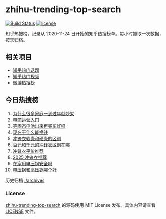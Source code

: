 # zhihu-trending-top-search

[![Build Status](https://github.com/justjavac/zhihu-trending-top-search/workflows/ci/badge.svg?branch=main)](https://github.com/justjavac/zhihu-trending-top-search/actions)
[![license](https://img.shields.io/github/license/justjavac/zhihu-trending-top-search)](https://github.com/justjavac/zhihu-trending-top-search/blob/main/LICENSE)

知乎热搜榜，记录从 2020-11-24 日开始的知乎热搜榜单。每小时抓取一次数据，按天[归档](./archives)。

## 相关项目

- [知乎热门话题](https://github.com/justjavac/zhihu-trending-hot-questions)
- [知乎热门视频](https://github.com/justjavac/zhihu-trending-hot-video)
- [微博热搜榜](https://github.com/justjavac/weibo-trending-hot-search)

## 今日热搜榜

<!-- BEGIN -->
<!-- 最后更新时间 Thu Jan 30 2025 06:08:57 GMT+0800 (China Standard Time) -->

1. [为什么很多家庭一到过年就吵架](https://www.zhihu.com/search?q=%E4%B8%BA%E4%BB%80%E4%B9%88%E5%BE%88%E5%A4%9A%E5%AE%B6%E5%BA%AD%E4%B8%80%E5%88%B0%E8%BF%87%E5%B9%B4%E5%B0%B1%E5%90%B5%E6%9E%B6)
1. [电商运营入门](https://www.zhihu.com/search?q=%E7%94%B5%E5%95%86%E8%BF%90%E8%90%A5%E5%85%A5%E9%97%A8)
1. [等固态电池出来再买车好吗](https://www.zhihu.com/search?q=%E7%AD%89%E5%9B%BA%E6%80%81%E7%94%B5%E6%B1%A0%E5%87%BA%E6%9D%A5%E5%86%8D%E4%B9%B0%E8%BD%A6%E5%A5%BD%E5%90%97)
1. [现在干什么能挣钱](https://www.zhihu.com/search?q=%E7%8E%B0%E5%9C%A8%E5%B9%B2%E4%BB%80%E4%B9%88%E8%83%BD%E6%8C%A3%E9%92%B1)
1. [冲锋衣软壳和硬壳的区别](https://www.zhihu.com/search?q=%E5%86%B2%E9%94%8B%E8%A1%A3%E8%BD%AF%E5%A3%B3%E5%92%8C%E7%A1%AC%E5%A3%B3%E7%9A%84%E5%8C%BA%E5%88%AB)
1. [百元和千元的冲锋衣区别在哪](https://www.zhihu.com/search?q=%E7%99%BE%E5%85%83%E5%92%8C%E5%8D%83%E5%85%83%E7%9A%84%E5%86%B2%E9%94%8B%E8%A1%A3%E5%8C%BA%E5%88%AB%E5%9C%A8%E5%93%AA)
1. [冲锋衣平价推荐](https://www.zhihu.com/search?q=%E5%86%B2%E9%94%8B%E8%A1%A3%E5%B9%B3%E4%BB%B7%E6%8E%A8%E8%8D%90)
1. [2025 冲锋衣推荐](https://www.zhihu.com/search?q=2025%20%E5%86%B2%E9%94%8B%E8%A1%A3%E6%8E%A8%E8%8D%90)
1. [在家用电压锅安全吗](https://www.zhihu.com/search?q=%E5%9C%A8%E5%AE%B6%E7%94%A8%E7%94%B5%E5%8E%8B%E9%94%85%E5%AE%89%E5%85%A8%E5%90%97)
1. [电压锅和高压锅哪个好](https://www.zhihu.com/search?q=%E7%94%B5%E5%8E%8B%E9%94%85%E5%92%8C%E9%AB%98%E5%8E%8B%E9%94%85%E5%93%AA%E4%B8%AA%E5%A5%BD)

<!-- END -->

历史归档 [./archives](./archives)

### License

[zhihu-trending-top-search](https://github.com/justjavac/zhihu-trending-top-search) 的源码使用 MIT License
发布。具体内容请查看 [LICENSE](./LICENSE) 文件。
